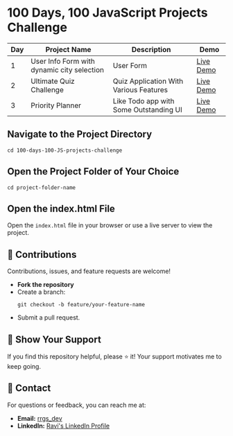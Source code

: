 <h1>100 Days, 100 JavaScript Projects Challenge</h1>
<table>
        <thead>
            <tr>
                <th>Day</th>
                <th>Project Name</th>
                <th>Description</th>
                <th>Demo</th>
            </tr>
        </thead>
        <tbody>
            <tr>
                <td>1</td>
                <td>User Info Form with dynamic city selection</td>
                <td>User Form</td>
                <td><a href="https://100-days-100-js-projects-challenge.pages.dev/">Live Demo</a></td>
            </tr>
             <tr>
                <td>2</td>
                <td>Ultimate Quiz Challenge</td>
                <td>Quiz Application With Various Features</td>
                <td><a href="https://100-days-100-js-projects-challenge.pages.dev/">Live Demo</a></td>
            </tr>
                 <tr>
                <td>3</td>
                <td>Priority Planner</td>
                <td>Like Todo app with Some Outstanding UI</td>
                <td><a href="https://100-days-100-js-projects-challenge.pages.dev/">Live Demo</a></td>
            </tr>
            </tbody>
    </table>
  <div class="section">
        <h2>Navigate to the Project Directory</h2>
        <pre><code>cd 100-days-100-JS-projects-challenge</code></pre>
    </div>

  <div class="section">
        <h2>Open the Project Folder of Your Choice</h2>
        <pre><code>cd project-folder-name</code></pre>
    </div>

  <div class="section">
        <h2>Open the index.html File</h2>
        <p>Open the <code>index.html</code> file in your browser or use a live server to view the project.</p>
    </div>

   <div class="section">
        <h2>🙌 Contributions</h2>
        <p>Contributions, issues, and feature requests are welcome!</p>
        <ul>
            <li><strong>Fork the repository</strong></li>
            <li>Create a branch:
                <pre><code>git checkout -b feature/your-feature-name</code></pre>
            </li>
            <li>Submit a pull request.</li>
        </ul>
    </div>

   <div class="section">
        <h2>🌟 Show Your Support</h2>
        <p>If you find this repository helpful, please ⭐ it! Your support motivates me to keep going.</p>
    </div>

   <div class="section">
        <h2>📧 Contact</h2>
        <p>For questions or feedback, you can reach me at:</p>
        <ul>
            <li><strong>Email:</strong> <a href="mailto:raviraghavendrags@gmail.com">rrgs_dev</a></li>
            <li><strong>LinkedIn:</strong> <a href="https://www.linkedin.com/in/ravi-raghavendra-g-s-8188452a9/">Ravi's LinkedIn Profile</a></li>
        </ul>
    </div>
